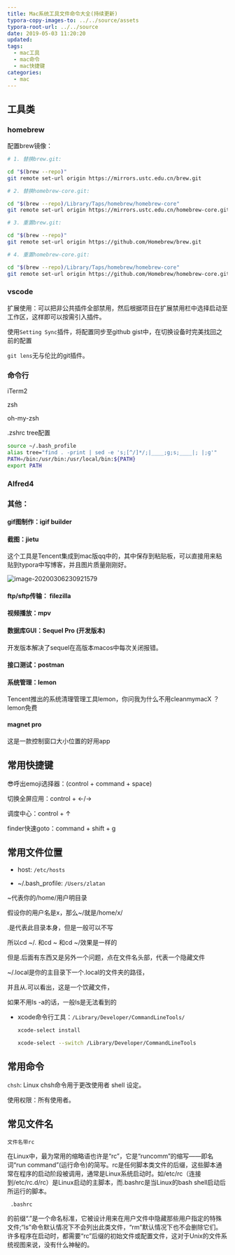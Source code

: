 ```yaml
---
title: Mac系统工具文件命令大全(持续更新)
typora-copy-images-to: ../../source/assets
typora-root-url: ../../source
date: 2019-05-03 11:20:20
updated:
tags:
  - mac工具
  - mac命令
  - mac快捷键
categories:
  - mac
---
```


## 工具类

### homebrew

配置brew镜像：

```bash
# 1. 替换brew.git:

cd "$(brew --repo)"
git remote set-url origin https://mirrors.ustc.edu.cn/brew.git

# 2. 替换homebrew-core.git:

cd "$(brew --repo)/Library/Taps/homebrew/homebrew-core"
git remote set-url origin https://mirrors.ustc.edu.cn/homebrew-core.git

# 3. 重置brew.git:

cd "$(brew --repo)"
git remote set-url origin https://github.com/Homebrew/brew.git

# 4. 重置homebrew-core.git:

cd "$(brew --repo)/Library/Taps/homebrew/homebrew-core"
git remote set-url origin https://github.com/Homebrew/homebrew-core.git
```



<!-- more -->

### vscode

扩展使用：可以把非公共插件全部禁用，然后根据项目在扩展禁用栏中选择启动至工作区，这样即可以按需引入插件。

使用`Setting Sync`插件，将配置同步至github gist中，在切换设备时完美找回之前的配置

`git lens`无与伦比的git插件。

### 命令行

iTerm2

zsh

oh-my-zsh

.zshrc  tree配置

```bash
source ~/.bash_profile
alias tree="find . -print | sed -e 's;[^/]*/;|____;g;s;____|; |;g'"
PATH=/bin:/usr/bin:/usr/local/bin:${PATH}
export PATH
```

### Alfred4

### 其他：

#### gif图制作：igif builder

#### 截图：jietu

这个工具是Tencent集成到mac版qq中的，其中保存到粘贴板，可以直接用来粘贴到typora中写博客，并且图片质量刚刚好。

![image-20200306230921579](/assets/image-20200306230921579.png)

#### ftp/sftp传输： filezilla

#### 视频播放：mpv

#### 数据库GUI：Sequel Pro (开发版本)

开发版本解决了sequel在高版本macos中每次关闭报错。

#### 接口测试：postman

#### 系统管理：lemon

Tencent推出的系统清理管理工具lemon，你问我为什么不用cleanmymacX ？lemon免费

#### magnet pro

这是一款控制窗口大小位置的好用app

## 常用快捷键

😎呼出emoji选择器：(control + command + space)

切换全屏应用：control + ←/→

调度中心：control + ↑

finder快速goto：command + shift + g

## 常用文件位置

- host: `/etc/hosts`

- ~/.bash_profile: `/Users/zlatan`

~代表你的/home/用户明目录

假设你的用户名是x，那么~/就是/home/x/

.是代表此目录本身，但是一般可以不写

所以cd ~/. 和cd ~ 和cd ~/效果是一样的

但是.后面有东西又是另外一个问题，点在文件名头部，代表一个隐藏文件

~/.local是你的主目录下一个.local的文件夹的路径，

并且从.可以看出，这是一个饮藏文件，

如果不用ls -a的话，一般ls是无法看到的

- xcode命令行工具：`/Library/Developer/CommandLineTools/`

  ```bash
  xcode-select install
  
  xcode-select --switch /Library/Developer/CommandLineTools
  ```


## 常用命令

`chsh`: Linux chsh命令用于更改使用者 shell 设定。

使用权限：所有使用者。

## 常见文件名

`文件名带rc`

在Linux中，最为常用的缩略语也许是“rc”，它是“runcomm”的缩写――即名词“run command”(运行命令)的简写。rc是任何脚本类文件的后缀，这些脚本通常在程序的启动阶段被调用，通常是Linux系统启动时。如/etc/rc（连接到/etc/rc.d/rc）是Linux启动的主脚本，而.bashrc是当Linux的bash shell启动后所运行的脚本。

` .bashrc`

的前缀“.”是一个命名标准，它被设计用来在用户文件中隐藏那些用户指定的特殊文件;“ls”命令默认情况下不会列出此类文件，“rm”默认情况下也不会删除它们。许多程序在启动时，都需要“rc”后缀的初始文件或配置文件，这对于Unix的文件系统视图来说，没有什么神秘的。

